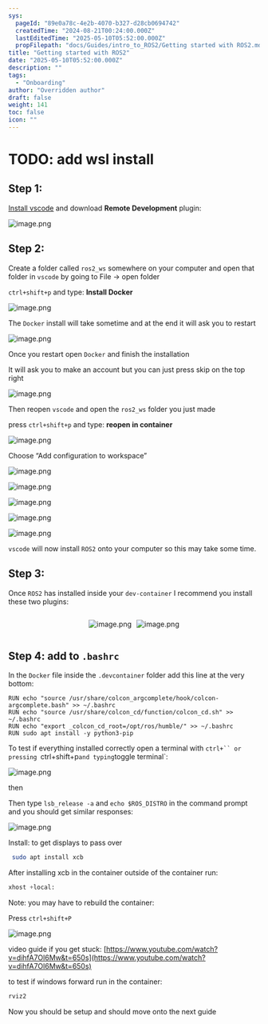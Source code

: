 ```yaml
---
sys:
  pageId: "89e0a78c-4e2b-4070-b327-d28cb0694742"
  createdTime: "2024-08-21T00:24:00.000Z"
  lastEditedTime: "2025-05-10T05:52:00.000Z"
  propFilepath: "docs/Guides/intro_to_ROS2/Getting started with ROS2.md"
title: "Getting started with ROS2"
date: "2025-05-10T05:52:00.000Z"
description: ""
tags:
  - "Onboarding"
author: "Overridden author"
draft: false
weight: 141
toc: false
icon: ""
---
```


# TODO: add wsl install

## Step 1:

[Install vscode](https://code.visualstudio.com/download) and download **Remote Development** plugin:

![image.png](https://prod-files-secure.s3.us-west-2.amazonaws.com/d518164a-d88e-44d1-a4ee-3adb3bd8bce0/efb52993-1881-4a40-b95e-6f020334f022/image.png?X-Amz-Algorithm=AWS4-HMAC-SHA256&X-Amz-Content-Sha256=UNSIGNED-PAYLOAD&X-Amz-Credential=ASIAZI2LB4663BYGNQFZ%2F20250602%2Fus-west-2%2Fs3%2Faws4_request&X-Amz-Date=20250602T034426Z&X-Amz-Expires=3600&X-Amz-Security-Token=IQoJb3JpZ2luX2VjEBsaCXVzLXdlc3QtMiJHMEUCIG1VY%2F%2Bzix5yN%2F4FbTP4yvEMiT%2FtUQqWQ0z34Z7EQU5CAiEA2147t55STLyF%2FA5lqFMLN8VckfzpzRrRuMXJ8%2FF8hAAqiAQI5P%2F%2F%2F%2F%2F%2F%2F%2F%2F%2FARAAGgw2Mzc0MjMxODM4MDUiDNrRwYv7OGp4yzEEzSrcA3pR%2B6KKqF6GrFUCbP%2FcMnsu5YujSJr9ymmbAV1bSZfEMZ5RvZf3hv77HHU%2FsZlp4HpiVjUySPrekldILBPPAmF42Ocd4ulpYnrW4FOoYEmosZHcA8tY8IUaVLAM1axT7v5iKwCir2%2F1Ffo9jHZAeUmoC%2BuJmTwS%2FVfgNDA%2FE9QxBFbO9TIBA%2B1E5iZHZ1hfQBtghmUus4ww1VJyb0sp3cMRAYBY1921afniTPSR35IzRmN%2Btqv0tqHNpJ2f1Q%2BORx%2BC7mlUA9uLbfvnUThLHgi3FX4OnMizC9eIyePOSA46gbL9InRdNj87%2Frtp4M5vh8LQTXs6dbQpIzAL6BG013fsRMIhX028uvsrI%2F%2FbUyeSs%2BRbJ0T8MUz83zmsqdB6Sh4kBb%2FvysuVUBgcnhbmmmfWCxOOZlbdItfns%2BBPO52Zh7NLQGqL7Buop%2FDTNZ8zk4ormmy1X3jc4or2AuOMjvYTPAGMlyzO9GbCNAUCpezVwItYeV0sR3tfArpt%2F5X8qfj07Q66ZyM5glp0Vm4ma0XCJoxAl8sFwFTPqNjCy5UK2EQW7je1ZXwzlklw7JuYUnb1TqjzL0SJRKNcx5jcR1PM2Ir2dFeBvyD8mJIjtxgls7y5O3HB3U4PEaPHMJav9MEGOqUB7Xy3TCXlqa1oowy7HLJEIXbc%2BYByUXhzTQKqdN5j%2FXQdT1UAUUXVCZx7T0r1V2HB5FG7gRW5HudVrv5Xx1aF%2BH4kIn3whgbYQsrcl4qcZ42YABj8W%2BtGLerffuAOsZLtBExRNgSN2RRI47n4g82DS9rJi82K2DPGZB2lS6L4C4mahIDAmyZlkneaDLUwx2doxdqR7%2FzfEKgmqWupNTL6gfMSO3A8&X-Amz-Signature=84eb25e14a63a31bb6ecc71b6f5a6c1b879d37f5d669cdadd969fa0df2ff0caa&X-Amz-SignedHeaders=host&x-id=GetObject)

## Step 2:

Create a folder called `ros2_ws` somewhere on your computer and open that folder in `vscode` by going to File → open folder 

`ctrl+shift+p` and type: **Install Docker**

![image.png](https://prod-files-secure.s3.us-west-2.amazonaws.com/d518164a-d88e-44d1-a4ee-3adb3bd8bce0/2269dc0e-1cd5-47ff-bceb-c04ad9b2eab0/image.png?X-Amz-Algorithm=AWS4-HMAC-SHA256&X-Amz-Content-Sha256=UNSIGNED-PAYLOAD&X-Amz-Credential=ASIAZI2LB4663BYGNQFZ%2F20250602%2Fus-west-2%2Fs3%2Faws4_request&X-Amz-Date=20250602T034426Z&X-Amz-Expires=3600&X-Amz-Security-Token=IQoJb3JpZ2luX2VjEBsaCXVzLXdlc3QtMiJHMEUCIG1VY%2F%2Bzix5yN%2F4FbTP4yvEMiT%2FtUQqWQ0z34Z7EQU5CAiEA2147t55STLyF%2FA5lqFMLN8VckfzpzRrRuMXJ8%2FF8hAAqiAQI5P%2F%2F%2F%2F%2F%2F%2F%2F%2F%2FARAAGgw2Mzc0MjMxODM4MDUiDNrRwYv7OGp4yzEEzSrcA3pR%2B6KKqF6GrFUCbP%2FcMnsu5YujSJr9ymmbAV1bSZfEMZ5RvZf3hv77HHU%2FsZlp4HpiVjUySPrekldILBPPAmF42Ocd4ulpYnrW4FOoYEmosZHcA8tY8IUaVLAM1axT7v5iKwCir2%2F1Ffo9jHZAeUmoC%2BuJmTwS%2FVfgNDA%2FE9QxBFbO9TIBA%2B1E5iZHZ1hfQBtghmUus4ww1VJyb0sp3cMRAYBY1921afniTPSR35IzRmN%2Btqv0tqHNpJ2f1Q%2BORx%2BC7mlUA9uLbfvnUThLHgi3FX4OnMizC9eIyePOSA46gbL9InRdNj87%2Frtp4M5vh8LQTXs6dbQpIzAL6BG013fsRMIhX028uvsrI%2F%2FbUyeSs%2BRbJ0T8MUz83zmsqdB6Sh4kBb%2FvysuVUBgcnhbmmmfWCxOOZlbdItfns%2BBPO52Zh7NLQGqL7Buop%2FDTNZ8zk4ormmy1X3jc4or2AuOMjvYTPAGMlyzO9GbCNAUCpezVwItYeV0sR3tfArpt%2F5X8qfj07Q66ZyM5glp0Vm4ma0XCJoxAl8sFwFTPqNjCy5UK2EQW7je1ZXwzlklw7JuYUnb1TqjzL0SJRKNcx5jcR1PM2Ir2dFeBvyD8mJIjtxgls7y5O3HB3U4PEaPHMJav9MEGOqUB7Xy3TCXlqa1oowy7HLJEIXbc%2BYByUXhzTQKqdN5j%2FXQdT1UAUUXVCZx7T0r1V2HB5FG7gRW5HudVrv5Xx1aF%2BH4kIn3whgbYQsrcl4qcZ42YABj8W%2BtGLerffuAOsZLtBExRNgSN2RRI47n4g82DS9rJi82K2DPGZB2lS6L4C4mahIDAmyZlkneaDLUwx2doxdqR7%2FzfEKgmqWupNTL6gfMSO3A8&X-Amz-Signature=47d618f1f51b19b06eab1a28e4449d2511c4ab29b2860c68a901a7ecd1b2bdfe&X-Amz-SignedHeaders=host&x-id=GetObject)

The `Docker` install will take sometime and at the end it will ask you to restart

![image.png](https://prod-files-secure.s3.us-west-2.amazonaws.com/d518164a-d88e-44d1-a4ee-3adb3bd8bce0/ed233f78-be33-4b1f-b89c-9c346c0e961e/image.png?X-Amz-Algorithm=AWS4-HMAC-SHA256&X-Amz-Content-Sha256=UNSIGNED-PAYLOAD&X-Amz-Credential=ASIAZI2LB4663BYGNQFZ%2F20250602%2Fus-west-2%2Fs3%2Faws4_request&X-Amz-Date=20250602T034426Z&X-Amz-Expires=3600&X-Amz-Security-Token=IQoJb3JpZ2luX2VjEBsaCXVzLXdlc3QtMiJHMEUCIG1VY%2F%2Bzix5yN%2F4FbTP4yvEMiT%2FtUQqWQ0z34Z7EQU5CAiEA2147t55STLyF%2FA5lqFMLN8VckfzpzRrRuMXJ8%2FF8hAAqiAQI5P%2F%2F%2F%2F%2F%2F%2F%2F%2F%2FARAAGgw2Mzc0MjMxODM4MDUiDNrRwYv7OGp4yzEEzSrcA3pR%2B6KKqF6GrFUCbP%2FcMnsu5YujSJr9ymmbAV1bSZfEMZ5RvZf3hv77HHU%2FsZlp4HpiVjUySPrekldILBPPAmF42Ocd4ulpYnrW4FOoYEmosZHcA8tY8IUaVLAM1axT7v5iKwCir2%2F1Ffo9jHZAeUmoC%2BuJmTwS%2FVfgNDA%2FE9QxBFbO9TIBA%2B1E5iZHZ1hfQBtghmUus4ww1VJyb0sp3cMRAYBY1921afniTPSR35IzRmN%2Btqv0tqHNpJ2f1Q%2BORx%2BC7mlUA9uLbfvnUThLHgi3FX4OnMizC9eIyePOSA46gbL9InRdNj87%2Frtp4M5vh8LQTXs6dbQpIzAL6BG013fsRMIhX028uvsrI%2F%2FbUyeSs%2BRbJ0T8MUz83zmsqdB6Sh4kBb%2FvysuVUBgcnhbmmmfWCxOOZlbdItfns%2BBPO52Zh7NLQGqL7Buop%2FDTNZ8zk4ormmy1X3jc4or2AuOMjvYTPAGMlyzO9GbCNAUCpezVwItYeV0sR3tfArpt%2F5X8qfj07Q66ZyM5glp0Vm4ma0XCJoxAl8sFwFTPqNjCy5UK2EQW7je1ZXwzlklw7JuYUnb1TqjzL0SJRKNcx5jcR1PM2Ir2dFeBvyD8mJIjtxgls7y5O3HB3U4PEaPHMJav9MEGOqUB7Xy3TCXlqa1oowy7HLJEIXbc%2BYByUXhzTQKqdN5j%2FXQdT1UAUUXVCZx7T0r1V2HB5FG7gRW5HudVrv5Xx1aF%2BH4kIn3whgbYQsrcl4qcZ42YABj8W%2BtGLerffuAOsZLtBExRNgSN2RRI47n4g82DS9rJi82K2DPGZB2lS6L4C4mahIDAmyZlkneaDLUwx2doxdqR7%2FzfEKgmqWupNTL6gfMSO3A8&X-Amz-Signature=e61bb15de58018da5298a84b771d46228bcc37d62903d0afba1d470a9c531175&X-Amz-SignedHeaders=host&x-id=GetObject)

Once you restart open `Docker` and finish the installation

It will ask you to make an account but you can just press skip on the top right

![image.png](https://prod-files-secure.s3.us-west-2.amazonaws.com/d518164a-d88e-44d1-a4ee-3adb3bd8bce0/21010ad9-1659-4fd9-9f59-9932a09b2a3d/image.png?X-Amz-Algorithm=AWS4-HMAC-SHA256&X-Amz-Content-Sha256=UNSIGNED-PAYLOAD&X-Amz-Credential=ASIAZI2LB4663BYGNQFZ%2F20250602%2Fus-west-2%2Fs3%2Faws4_request&X-Amz-Date=20250602T034426Z&X-Amz-Expires=3600&X-Amz-Security-Token=IQoJb3JpZ2luX2VjEBsaCXVzLXdlc3QtMiJHMEUCIG1VY%2F%2Bzix5yN%2F4FbTP4yvEMiT%2FtUQqWQ0z34Z7EQU5CAiEA2147t55STLyF%2FA5lqFMLN8VckfzpzRrRuMXJ8%2FF8hAAqiAQI5P%2F%2F%2F%2F%2F%2F%2F%2F%2F%2FARAAGgw2Mzc0MjMxODM4MDUiDNrRwYv7OGp4yzEEzSrcA3pR%2B6KKqF6GrFUCbP%2FcMnsu5YujSJr9ymmbAV1bSZfEMZ5RvZf3hv77HHU%2FsZlp4HpiVjUySPrekldILBPPAmF42Ocd4ulpYnrW4FOoYEmosZHcA8tY8IUaVLAM1axT7v5iKwCir2%2F1Ffo9jHZAeUmoC%2BuJmTwS%2FVfgNDA%2FE9QxBFbO9TIBA%2B1E5iZHZ1hfQBtghmUus4ww1VJyb0sp3cMRAYBY1921afniTPSR35IzRmN%2Btqv0tqHNpJ2f1Q%2BORx%2BC7mlUA9uLbfvnUThLHgi3FX4OnMizC9eIyePOSA46gbL9InRdNj87%2Frtp4M5vh8LQTXs6dbQpIzAL6BG013fsRMIhX028uvsrI%2F%2FbUyeSs%2BRbJ0T8MUz83zmsqdB6Sh4kBb%2FvysuVUBgcnhbmmmfWCxOOZlbdItfns%2BBPO52Zh7NLQGqL7Buop%2FDTNZ8zk4ormmy1X3jc4or2AuOMjvYTPAGMlyzO9GbCNAUCpezVwItYeV0sR3tfArpt%2F5X8qfj07Q66ZyM5glp0Vm4ma0XCJoxAl8sFwFTPqNjCy5UK2EQW7je1ZXwzlklw7JuYUnb1TqjzL0SJRKNcx5jcR1PM2Ir2dFeBvyD8mJIjtxgls7y5O3HB3U4PEaPHMJav9MEGOqUB7Xy3TCXlqa1oowy7HLJEIXbc%2BYByUXhzTQKqdN5j%2FXQdT1UAUUXVCZx7T0r1V2HB5FG7gRW5HudVrv5Xx1aF%2BH4kIn3whgbYQsrcl4qcZ42YABj8W%2BtGLerffuAOsZLtBExRNgSN2RRI47n4g82DS9rJi82K2DPGZB2lS6L4C4mahIDAmyZlkneaDLUwx2doxdqR7%2FzfEKgmqWupNTL6gfMSO3A8&X-Amz-Signature=4db9c0dcadf9e8a331cde12d5649a9e0336618dec2a7fa15ae3ea7b02098dc96&X-Amz-SignedHeaders=host&x-id=GetObject)

Then reopen `vscode` and open the `ros2_ws` folder you just made

press `ctrl+shift+p` and type: **reopen in container**

![image.png](https://prod-files-secure.s3.us-west-2.amazonaws.com/d518164a-d88e-44d1-a4ee-3adb3bd8bce0/4e93b8c2-41ad-488c-8095-c74205196118/image.png?X-Amz-Algorithm=AWS4-HMAC-SHA256&X-Amz-Content-Sha256=UNSIGNED-PAYLOAD&X-Amz-Credential=ASIAZI2LB4663BYGNQFZ%2F20250602%2Fus-west-2%2Fs3%2Faws4_request&X-Amz-Date=20250602T034426Z&X-Amz-Expires=3600&X-Amz-Security-Token=IQoJb3JpZ2luX2VjEBsaCXVzLXdlc3QtMiJHMEUCIG1VY%2F%2Bzix5yN%2F4FbTP4yvEMiT%2FtUQqWQ0z34Z7EQU5CAiEA2147t55STLyF%2FA5lqFMLN8VckfzpzRrRuMXJ8%2FF8hAAqiAQI5P%2F%2F%2F%2F%2F%2F%2F%2F%2F%2FARAAGgw2Mzc0MjMxODM4MDUiDNrRwYv7OGp4yzEEzSrcA3pR%2B6KKqF6GrFUCbP%2FcMnsu5YujSJr9ymmbAV1bSZfEMZ5RvZf3hv77HHU%2FsZlp4HpiVjUySPrekldILBPPAmF42Ocd4ulpYnrW4FOoYEmosZHcA8tY8IUaVLAM1axT7v5iKwCir2%2F1Ffo9jHZAeUmoC%2BuJmTwS%2FVfgNDA%2FE9QxBFbO9TIBA%2B1E5iZHZ1hfQBtghmUus4ww1VJyb0sp3cMRAYBY1921afniTPSR35IzRmN%2Btqv0tqHNpJ2f1Q%2BORx%2BC7mlUA9uLbfvnUThLHgi3FX4OnMizC9eIyePOSA46gbL9InRdNj87%2Frtp4M5vh8LQTXs6dbQpIzAL6BG013fsRMIhX028uvsrI%2F%2FbUyeSs%2BRbJ0T8MUz83zmsqdB6Sh4kBb%2FvysuVUBgcnhbmmmfWCxOOZlbdItfns%2BBPO52Zh7NLQGqL7Buop%2FDTNZ8zk4ormmy1X3jc4or2AuOMjvYTPAGMlyzO9GbCNAUCpezVwItYeV0sR3tfArpt%2F5X8qfj07Q66ZyM5glp0Vm4ma0XCJoxAl8sFwFTPqNjCy5UK2EQW7je1ZXwzlklw7JuYUnb1TqjzL0SJRKNcx5jcR1PM2Ir2dFeBvyD8mJIjtxgls7y5O3HB3U4PEaPHMJav9MEGOqUB7Xy3TCXlqa1oowy7HLJEIXbc%2BYByUXhzTQKqdN5j%2FXQdT1UAUUXVCZx7T0r1V2HB5FG7gRW5HudVrv5Xx1aF%2BH4kIn3whgbYQsrcl4qcZ42YABj8W%2BtGLerffuAOsZLtBExRNgSN2RRI47n4g82DS9rJi82K2DPGZB2lS6L4C4mahIDAmyZlkneaDLUwx2doxdqR7%2FzfEKgmqWupNTL6gfMSO3A8&X-Amz-Signature=585a1591ca87b6dc776e3ed157edc2e27a091de493e04d6a20cf925c432cdaa5&X-Amz-SignedHeaders=host&x-id=GetObject)

Choose “Add configuration to workspace”

![image.png](https://prod-files-secure.s3.us-west-2.amazonaws.com/d518164a-d88e-44d1-a4ee-3adb3bd8bce0/9560b282-5060-4989-ba37-97e7b2c22476/image.png?X-Amz-Algorithm=AWS4-HMAC-SHA256&X-Amz-Content-Sha256=UNSIGNED-PAYLOAD&X-Amz-Credential=ASIAZI2LB4663BYGNQFZ%2F20250602%2Fus-west-2%2Fs3%2Faws4_request&X-Amz-Date=20250602T034426Z&X-Amz-Expires=3600&X-Amz-Security-Token=IQoJb3JpZ2luX2VjEBsaCXVzLXdlc3QtMiJHMEUCIG1VY%2F%2Bzix5yN%2F4FbTP4yvEMiT%2FtUQqWQ0z34Z7EQU5CAiEA2147t55STLyF%2FA5lqFMLN8VckfzpzRrRuMXJ8%2FF8hAAqiAQI5P%2F%2F%2F%2F%2F%2F%2F%2F%2F%2FARAAGgw2Mzc0MjMxODM4MDUiDNrRwYv7OGp4yzEEzSrcA3pR%2B6KKqF6GrFUCbP%2FcMnsu5YujSJr9ymmbAV1bSZfEMZ5RvZf3hv77HHU%2FsZlp4HpiVjUySPrekldILBPPAmF42Ocd4ulpYnrW4FOoYEmosZHcA8tY8IUaVLAM1axT7v5iKwCir2%2F1Ffo9jHZAeUmoC%2BuJmTwS%2FVfgNDA%2FE9QxBFbO9TIBA%2B1E5iZHZ1hfQBtghmUus4ww1VJyb0sp3cMRAYBY1921afniTPSR35IzRmN%2Btqv0tqHNpJ2f1Q%2BORx%2BC7mlUA9uLbfvnUThLHgi3FX4OnMizC9eIyePOSA46gbL9InRdNj87%2Frtp4M5vh8LQTXs6dbQpIzAL6BG013fsRMIhX028uvsrI%2F%2FbUyeSs%2BRbJ0T8MUz83zmsqdB6Sh4kBb%2FvysuVUBgcnhbmmmfWCxOOZlbdItfns%2BBPO52Zh7NLQGqL7Buop%2FDTNZ8zk4ormmy1X3jc4or2AuOMjvYTPAGMlyzO9GbCNAUCpezVwItYeV0sR3tfArpt%2F5X8qfj07Q66ZyM5glp0Vm4ma0XCJoxAl8sFwFTPqNjCy5UK2EQW7je1ZXwzlklw7JuYUnb1TqjzL0SJRKNcx5jcR1PM2Ir2dFeBvyD8mJIjtxgls7y5O3HB3U4PEaPHMJav9MEGOqUB7Xy3TCXlqa1oowy7HLJEIXbc%2BYByUXhzTQKqdN5j%2FXQdT1UAUUXVCZx7T0r1V2HB5FG7gRW5HudVrv5Xx1aF%2BH4kIn3whgbYQsrcl4qcZ42YABj8W%2BtGLerffuAOsZLtBExRNgSN2RRI47n4g82DS9rJi82K2DPGZB2lS6L4C4mahIDAmyZlkneaDLUwx2doxdqR7%2FzfEKgmqWupNTL6gfMSO3A8&X-Amz-Signature=ba5b58e349cd54637993886aeb22860f98f48e68953882dc69baf87d642698e8&X-Amz-SignedHeaders=host&x-id=GetObject)

![image.png](https://prod-files-secure.s3.us-west-2.amazonaws.com/d518164a-d88e-44d1-a4ee-3adb3bd8bce0/2ee63f81-886b-48e8-a553-dc6e5eac99e4/image.png?X-Amz-Algorithm=AWS4-HMAC-SHA256&X-Amz-Content-Sha256=UNSIGNED-PAYLOAD&X-Amz-Credential=ASIAZI2LB4663BYGNQFZ%2F20250602%2Fus-west-2%2Fs3%2Faws4_request&X-Amz-Date=20250602T034426Z&X-Amz-Expires=3600&X-Amz-Security-Token=IQoJb3JpZ2luX2VjEBsaCXVzLXdlc3QtMiJHMEUCIG1VY%2F%2Bzix5yN%2F4FbTP4yvEMiT%2FtUQqWQ0z34Z7EQU5CAiEA2147t55STLyF%2FA5lqFMLN8VckfzpzRrRuMXJ8%2FF8hAAqiAQI5P%2F%2F%2F%2F%2F%2F%2F%2F%2F%2FARAAGgw2Mzc0MjMxODM4MDUiDNrRwYv7OGp4yzEEzSrcA3pR%2B6KKqF6GrFUCbP%2FcMnsu5YujSJr9ymmbAV1bSZfEMZ5RvZf3hv77HHU%2FsZlp4HpiVjUySPrekldILBPPAmF42Ocd4ulpYnrW4FOoYEmosZHcA8tY8IUaVLAM1axT7v5iKwCir2%2F1Ffo9jHZAeUmoC%2BuJmTwS%2FVfgNDA%2FE9QxBFbO9TIBA%2B1E5iZHZ1hfQBtghmUus4ww1VJyb0sp3cMRAYBY1921afniTPSR35IzRmN%2Btqv0tqHNpJ2f1Q%2BORx%2BC7mlUA9uLbfvnUThLHgi3FX4OnMizC9eIyePOSA46gbL9InRdNj87%2Frtp4M5vh8LQTXs6dbQpIzAL6BG013fsRMIhX028uvsrI%2F%2FbUyeSs%2BRbJ0T8MUz83zmsqdB6Sh4kBb%2FvysuVUBgcnhbmmmfWCxOOZlbdItfns%2BBPO52Zh7NLQGqL7Buop%2FDTNZ8zk4ormmy1X3jc4or2AuOMjvYTPAGMlyzO9GbCNAUCpezVwItYeV0sR3tfArpt%2F5X8qfj07Q66ZyM5glp0Vm4ma0XCJoxAl8sFwFTPqNjCy5UK2EQW7je1ZXwzlklw7JuYUnb1TqjzL0SJRKNcx5jcR1PM2Ir2dFeBvyD8mJIjtxgls7y5O3HB3U4PEaPHMJav9MEGOqUB7Xy3TCXlqa1oowy7HLJEIXbc%2BYByUXhzTQKqdN5j%2FXQdT1UAUUXVCZx7T0r1V2HB5FG7gRW5HudVrv5Xx1aF%2BH4kIn3whgbYQsrcl4qcZ42YABj8W%2BtGLerffuAOsZLtBExRNgSN2RRI47n4g82DS9rJi82K2DPGZB2lS6L4C4mahIDAmyZlkneaDLUwx2doxdqR7%2FzfEKgmqWupNTL6gfMSO3A8&X-Amz-Signature=6e8ce6d9c2146f0503f714c0ed0c5115a3ad26279b20b8d10af7f8161c8c22bf&X-Amz-SignedHeaders=host&x-id=GetObject)

![image.png](https://prod-files-secure.s3.us-west-2.amazonaws.com/d518164a-d88e-44d1-a4ee-3adb3bd8bce0/ae1580b2-b048-407e-aed9-b584224a7a04/image.png?X-Amz-Algorithm=AWS4-HMAC-SHA256&X-Amz-Content-Sha256=UNSIGNED-PAYLOAD&X-Amz-Credential=ASIAZI2LB4663BYGNQFZ%2F20250602%2Fus-west-2%2Fs3%2Faws4_request&X-Amz-Date=20250602T034426Z&X-Amz-Expires=3600&X-Amz-Security-Token=IQoJb3JpZ2luX2VjEBsaCXVzLXdlc3QtMiJHMEUCIG1VY%2F%2Bzix5yN%2F4FbTP4yvEMiT%2FtUQqWQ0z34Z7EQU5CAiEA2147t55STLyF%2FA5lqFMLN8VckfzpzRrRuMXJ8%2FF8hAAqiAQI5P%2F%2F%2F%2F%2F%2F%2F%2F%2F%2FARAAGgw2Mzc0MjMxODM4MDUiDNrRwYv7OGp4yzEEzSrcA3pR%2B6KKqF6GrFUCbP%2FcMnsu5YujSJr9ymmbAV1bSZfEMZ5RvZf3hv77HHU%2FsZlp4HpiVjUySPrekldILBPPAmF42Ocd4ulpYnrW4FOoYEmosZHcA8tY8IUaVLAM1axT7v5iKwCir2%2F1Ffo9jHZAeUmoC%2BuJmTwS%2FVfgNDA%2FE9QxBFbO9TIBA%2B1E5iZHZ1hfQBtghmUus4ww1VJyb0sp3cMRAYBY1921afniTPSR35IzRmN%2Btqv0tqHNpJ2f1Q%2BORx%2BC7mlUA9uLbfvnUThLHgi3FX4OnMizC9eIyePOSA46gbL9InRdNj87%2Frtp4M5vh8LQTXs6dbQpIzAL6BG013fsRMIhX028uvsrI%2F%2FbUyeSs%2BRbJ0T8MUz83zmsqdB6Sh4kBb%2FvysuVUBgcnhbmmmfWCxOOZlbdItfns%2BBPO52Zh7NLQGqL7Buop%2FDTNZ8zk4ormmy1X3jc4or2AuOMjvYTPAGMlyzO9GbCNAUCpezVwItYeV0sR3tfArpt%2F5X8qfj07Q66ZyM5glp0Vm4ma0XCJoxAl8sFwFTPqNjCy5UK2EQW7je1ZXwzlklw7JuYUnb1TqjzL0SJRKNcx5jcR1PM2Ir2dFeBvyD8mJIjtxgls7y5O3HB3U4PEaPHMJav9MEGOqUB7Xy3TCXlqa1oowy7HLJEIXbc%2BYByUXhzTQKqdN5j%2FXQdT1UAUUXVCZx7T0r1V2HB5FG7gRW5HudVrv5Xx1aF%2BH4kIn3whgbYQsrcl4qcZ42YABj8W%2BtGLerffuAOsZLtBExRNgSN2RRI47n4g82DS9rJi82K2DPGZB2lS6L4C4mahIDAmyZlkneaDLUwx2doxdqR7%2FzfEKgmqWupNTL6gfMSO3A8&X-Amz-Signature=2ec94a3dffd9cfff725b9d96899f4657f39aaaa6b5d512fa387a9cc3571a787a&X-Amz-SignedHeaders=host&x-id=GetObject)

![image.png](https://prod-files-secure.s3.us-west-2.amazonaws.com/d518164a-d88e-44d1-a4ee-3adb3bd8bce0/53255b28-f75e-430f-b9e3-c0ac8577e42b/image.png?X-Amz-Algorithm=AWS4-HMAC-SHA256&X-Amz-Content-Sha256=UNSIGNED-PAYLOAD&X-Amz-Credential=ASIAZI2LB4663BYGNQFZ%2F20250602%2Fus-west-2%2Fs3%2Faws4_request&X-Amz-Date=20250602T034426Z&X-Amz-Expires=3600&X-Amz-Security-Token=IQoJb3JpZ2luX2VjEBsaCXVzLXdlc3QtMiJHMEUCIG1VY%2F%2Bzix5yN%2F4FbTP4yvEMiT%2FtUQqWQ0z34Z7EQU5CAiEA2147t55STLyF%2FA5lqFMLN8VckfzpzRrRuMXJ8%2FF8hAAqiAQI5P%2F%2F%2F%2F%2F%2F%2F%2F%2F%2FARAAGgw2Mzc0MjMxODM4MDUiDNrRwYv7OGp4yzEEzSrcA3pR%2B6KKqF6GrFUCbP%2FcMnsu5YujSJr9ymmbAV1bSZfEMZ5RvZf3hv77HHU%2FsZlp4HpiVjUySPrekldILBPPAmF42Ocd4ulpYnrW4FOoYEmosZHcA8tY8IUaVLAM1axT7v5iKwCir2%2F1Ffo9jHZAeUmoC%2BuJmTwS%2FVfgNDA%2FE9QxBFbO9TIBA%2B1E5iZHZ1hfQBtghmUus4ww1VJyb0sp3cMRAYBY1921afniTPSR35IzRmN%2Btqv0tqHNpJ2f1Q%2BORx%2BC7mlUA9uLbfvnUThLHgi3FX4OnMizC9eIyePOSA46gbL9InRdNj87%2Frtp4M5vh8LQTXs6dbQpIzAL6BG013fsRMIhX028uvsrI%2F%2FbUyeSs%2BRbJ0T8MUz83zmsqdB6Sh4kBb%2FvysuVUBgcnhbmmmfWCxOOZlbdItfns%2BBPO52Zh7NLQGqL7Buop%2FDTNZ8zk4ormmy1X3jc4or2AuOMjvYTPAGMlyzO9GbCNAUCpezVwItYeV0sR3tfArpt%2F5X8qfj07Q66ZyM5glp0Vm4ma0XCJoxAl8sFwFTPqNjCy5UK2EQW7je1ZXwzlklw7JuYUnb1TqjzL0SJRKNcx5jcR1PM2Ir2dFeBvyD8mJIjtxgls7y5O3HB3U4PEaPHMJav9MEGOqUB7Xy3TCXlqa1oowy7HLJEIXbc%2BYByUXhzTQKqdN5j%2FXQdT1UAUUXVCZx7T0r1V2HB5FG7gRW5HudVrv5Xx1aF%2BH4kIn3whgbYQsrcl4qcZ42YABj8W%2BtGLerffuAOsZLtBExRNgSN2RRI47n4g82DS9rJi82K2DPGZB2lS6L4C4mahIDAmyZlkneaDLUwx2doxdqR7%2FzfEKgmqWupNTL6gfMSO3A8&X-Amz-Signature=cb8669d3af2b21fe1e736d61ee0f84d5dadc173256c59d4bcea798fffd423113&X-Amz-SignedHeaders=host&x-id=GetObject)

![image.png](https://prod-files-secure.s3.us-west-2.amazonaws.com/d518164a-d88e-44d1-a4ee-3adb3bd8bce0/7c562767-5af9-4ffb-97d1-327bcdf4ee00/image.png?X-Amz-Algorithm=AWS4-HMAC-SHA256&X-Amz-Content-Sha256=UNSIGNED-PAYLOAD&X-Amz-Credential=ASIAZI2LB4663BYGNQFZ%2F20250602%2Fus-west-2%2Fs3%2Faws4_request&X-Amz-Date=20250602T034426Z&X-Amz-Expires=3600&X-Amz-Security-Token=IQoJb3JpZ2luX2VjEBsaCXVzLXdlc3QtMiJHMEUCIG1VY%2F%2Bzix5yN%2F4FbTP4yvEMiT%2FtUQqWQ0z34Z7EQU5CAiEA2147t55STLyF%2FA5lqFMLN8VckfzpzRrRuMXJ8%2FF8hAAqiAQI5P%2F%2F%2F%2F%2F%2F%2F%2F%2F%2FARAAGgw2Mzc0MjMxODM4MDUiDNrRwYv7OGp4yzEEzSrcA3pR%2B6KKqF6GrFUCbP%2FcMnsu5YujSJr9ymmbAV1bSZfEMZ5RvZf3hv77HHU%2FsZlp4HpiVjUySPrekldILBPPAmF42Ocd4ulpYnrW4FOoYEmosZHcA8tY8IUaVLAM1axT7v5iKwCir2%2F1Ffo9jHZAeUmoC%2BuJmTwS%2FVfgNDA%2FE9QxBFbO9TIBA%2B1E5iZHZ1hfQBtghmUus4ww1VJyb0sp3cMRAYBY1921afniTPSR35IzRmN%2Btqv0tqHNpJ2f1Q%2BORx%2BC7mlUA9uLbfvnUThLHgi3FX4OnMizC9eIyePOSA46gbL9InRdNj87%2Frtp4M5vh8LQTXs6dbQpIzAL6BG013fsRMIhX028uvsrI%2F%2FbUyeSs%2BRbJ0T8MUz83zmsqdB6Sh4kBb%2FvysuVUBgcnhbmmmfWCxOOZlbdItfns%2BBPO52Zh7NLQGqL7Buop%2FDTNZ8zk4ormmy1X3jc4or2AuOMjvYTPAGMlyzO9GbCNAUCpezVwItYeV0sR3tfArpt%2F5X8qfj07Q66ZyM5glp0Vm4ma0XCJoxAl8sFwFTPqNjCy5UK2EQW7je1ZXwzlklw7JuYUnb1TqjzL0SJRKNcx5jcR1PM2Ir2dFeBvyD8mJIjtxgls7y5O3HB3U4PEaPHMJav9MEGOqUB7Xy3TCXlqa1oowy7HLJEIXbc%2BYByUXhzTQKqdN5j%2FXQdT1UAUUXVCZx7T0r1V2HB5FG7gRW5HudVrv5Xx1aF%2BH4kIn3whgbYQsrcl4qcZ42YABj8W%2BtGLerffuAOsZLtBExRNgSN2RRI47n4g82DS9rJi82K2DPGZB2lS6L4C4mahIDAmyZlkneaDLUwx2doxdqR7%2FzfEKgmqWupNTL6gfMSO3A8&X-Amz-Signature=ae4d0bd9b7e35f41285f7d46112394e20275d2f58a37b02f0c260fb09d0b7868&X-Amz-SignedHeaders=host&x-id=GetObject)

`vscode` will now install `ROS2` onto your computer so this may take some time.

## Step 3:

Once `ROS2` has installed inside your `dev-container` I recommend you install these two plugins:

<div style="display: flex;flex-direction: row; column-gap:10px; max-width: 630px;justify-content: center;">
<div>

![image.png](https://prod-files-secure.s3.us-west-2.amazonaws.com/d518164a-d88e-44d1-a4ee-3adb3bd8bce0/3fc3d550-5a54-4ba1-ba6b-faa01cdb7369/image.png?X-Amz-Algorithm=AWS4-HMAC-SHA256&X-Amz-Content-Sha256=UNSIGNED-PAYLOAD&X-Amz-Credential=ASIAZI2LB4666VGJUC7T%2F20250602%2Fus-west-2%2Fs3%2Faws4_request&X-Amz-Date=20250602T034431Z&X-Amz-Expires=3600&X-Amz-Security-Token=IQoJb3JpZ2luX2VjEBsaCXVzLXdlc3QtMiJHMEUCIFHfWo6JyjmTy0sEGBiOitA%2BrXSF%2FK3om65vuHbyohMZAiEAmZ%2B0XCTWyB%2FXTgLInFowdg0ESfxuVsJRFfzXYuzzyGAqiAQI5P%2F%2F%2F%2F%2F%2F%2F%2F%2F%2FARAAGgw2Mzc0MjMxODM4MDUiDFkITI3Y8zB5VoyNHCrcAwiJTc7h9EsLLYHtwIRAobLEKts3Be4mdqcvK%2FLpG85yJatKjSU4bF33asbR0qo6aJ1842L9MhbzfUnd9R3A4o6yNtPRH9PUPQWjvlNMxHZnYLYe5yDcJQVj9pwNp9OlLMr8%2BkkoeBbj4lHE5IQGIRWeSDnZNfD3XaRMy4XfbATGOX2cc0i583vJlSu7PZuh9fzgYWet7CezcEwEvxQfv4HCjksNGlFEEhLSoto6dnnEUAtkDMSOF9v%2FO8l3mKmD3HvaNUMPVvRlVdeRcIn5J3ZCNjGxc4d1pXgv3i4F2id0vwKG6ca7nAdJGjpDRcn8WJqxwAHSHkAV15xv9MmDIOpYw9tsv0Xm%2BsD0gfzhPYUMLzlQutBvurEi8w%2FiqC3FUSF4LCCHTjnMuJ2wJOPIsvBjJILcJMc1qxCV1buq4iklbeWlWiPy4jEWFNNRBcwtQAl0kJUnTyt0jz6va3QBphfpHak9MBJu4mL11%2FJmIAJikyJFI7hZNz2boPUvHYSJSfO5OAO7u4LL%2BMk6hYuK%2FROvOsy7AJ0TZkGIidJqJJgbJXxowE6EC%2Bi6dDGNll6gJnw0sxsQQrqKLCFa2%2FGc4pqOM0WJavUNVD8ZUeyKmUfMStxp%2B4%2B1k0WnbDYXMJSv9MEGOqUBBwGupUTS2%2FikDo79VfkTaNZq2DZJyxRWGLBt4%2Fs1tFxfDo5Qz3FIP143T3Zv4SfJcHp0wpqB6G1Qg1mLxuqfvIvI2WZTrnE1olFX5T3gqv0vtZ%2FPWQ%2FMnL%2FXMrJw1H9X3JTfsjAWp4EdyLcVlF%2BiCO2OZhDx%2BLrhrmbajpUACiWHE2egRzRhZBMddAEC75BjbnQAmFRnTSNJffSkRmtiW1E6jcMH&X-Amz-Signature=c6efc71314c9e89d188a202845397dd0227fa18194b6151b8b8a6a1ed00d7643&X-Amz-SignedHeaders=host&x-id=GetObject)

</div>
<div>

![image.png](https://prod-files-secure.s3.us-west-2.amazonaws.com/d518164a-d88e-44d1-a4ee-3adb3bd8bce0/d994cc66-13c2-4093-a5a3-f84cf4601a82/image.png?X-Amz-Algorithm=AWS4-HMAC-SHA256&X-Amz-Content-Sha256=UNSIGNED-PAYLOAD&X-Amz-Credential=ASIAZI2LB466U23GSSY2%2F20250602%2Fus-west-2%2Fs3%2Faws4_request&X-Amz-Date=20250602T034432Z&X-Amz-Expires=3600&X-Amz-Security-Token=IQoJb3JpZ2luX2VjEBsaCXVzLXdlc3QtMiJHMEUCIC1PINf1Yi2iZm9lR95%2FNvLeVDQYh2IIUO1eNY3WzUB9AiEA1sL2t5hYUOcYKXL5VY9tdDBfgf2gbuf0uu7yYqbZcd4qiAQI5P%2F%2F%2F%2F%2F%2F%2F%2F%2F%2FARAAGgw2Mzc0MjMxODM4MDUiDDm9xHum4hAxBqBNfCrcA%2FBA%2FCGplTqVcd634mpYVC88Iq0830AzDr7ihUleqsJ7B929JBGcpAce9JS6UUoV77aO07UIEPQA4fyQixhgqsinCda%2BukzFrfMrmqEJic5IE5Bk8YtFQcmRSHCbOttPgkCZ%2F25Kkkiclp2PJWs24qLeGWkh%2FKy5CjvRSnLvbO0g3zHBPTcb4bBKzBWoogflPi2kLi2XlnkMO3PAMSdJTyhHeswDpTL5XsNIvLCuUUJh2FhVG7IXJCwRZkszvh8SULcD3pIcG%2Fr1h%2FqoWla17ZKPesXgJM%2BO6zY2RO1kfdAWnMvV3upIML4d3FIn%2FaIu4hozkgikDSCHwLCBymIt4Z0iKpNTMiDePyMAerODgdDqwuOiQajpO2r2%2FhpnPgAkXhPGwrsOh97zlO4DRSfTqSDQSVSTJYz53BdWbZlN8B7zduqRvNHR1GHiMHrFICdXsUeoyxUQpG%2FrYf0gXMiHgLZLIaHo5e%2BY5o2vfJtczm1fdjqFOyvWmHf4ICmIOsV2%2BzxcUfJwMUHyDCqE%2Bl6s%2FfrpjvWanUgMY%2FUEhs9l5s%2FxdulkQPKHmHGyEd03O%2BIfOPy2A6A6q2Vs8D8F1Lvloj%2FiVyAElS2LcG%2BIdlyOk1P7BZkRIevaJBQdYpwUMNev9MEGOqUBAX6yP%2BxPIL%2FivKWv9Kzm1R8O8VrkHxFbi9WbeFYSnTbW%2B6ltgGps2QiS8MVNw2%2F%2BoxOBc5UfnK0yNTWPkAf6jjxsU8CZYPZsAC3sAQz5IiGOpDBfnarkcUW%2B1iNmwnFDvonLEuXfEpciDVNipj6K5FT5TruVx7sZdFv4AtLI0dDQHmTw%2FcQW2vfI4j8PMIe4khLxGIUEt3cqPUGroYAhBZCzmZ1y&X-Amz-Signature=17ea11f67778de478bf5746839e57912a78c5fd4287d2c38a1bac6b1baf7913b&X-Amz-SignedHeaders=host&x-id=GetObject)

</div>
</div>

## Step 4: add to `.bashrc`

In the `Docker` file inside the `.devcontainer` folder add this line at the very bottom: 

```docker
RUN echo "source /usr/share/colcon_argcomplete/hook/colcon-argcomplete.bash" >> ~/.bashrc
RUN echo "source /usr/share/colcon_cd/function/colcon_cd.sh" >> ~/.bashrc
RUN echo "export _colcon_cd_root=/opt/ros/humble/" >> ~/.bashrc
RUN sudo apt install -y python3-pip 
```

To test if everything installed correctly open a terminal with `ctrl+`` or pressing `ctrl+shift+p` and typing `toggle terminal`:

![image.png](https://prod-files-secure.s3.us-west-2.amazonaws.com/d518164a-d88e-44d1-a4ee-3adb3bd8bce0/6a4943d8-b04e-4c02-9a58-775f3384d1a5/image.png?X-Amz-Algorithm=AWS4-HMAC-SHA256&X-Amz-Content-Sha256=UNSIGNED-PAYLOAD&X-Amz-Credential=ASIAZI2LB4663BYGNQFZ%2F20250602%2Fus-west-2%2Fs3%2Faws4_request&X-Amz-Date=20250602T034426Z&X-Amz-Expires=3600&X-Amz-Security-Token=IQoJb3JpZ2luX2VjEBsaCXVzLXdlc3QtMiJHMEUCIG1VY%2F%2Bzix5yN%2F4FbTP4yvEMiT%2FtUQqWQ0z34Z7EQU5CAiEA2147t55STLyF%2FA5lqFMLN8VckfzpzRrRuMXJ8%2FF8hAAqiAQI5P%2F%2F%2F%2F%2F%2F%2F%2F%2F%2FARAAGgw2Mzc0MjMxODM4MDUiDNrRwYv7OGp4yzEEzSrcA3pR%2B6KKqF6GrFUCbP%2FcMnsu5YujSJr9ymmbAV1bSZfEMZ5RvZf3hv77HHU%2FsZlp4HpiVjUySPrekldILBPPAmF42Ocd4ulpYnrW4FOoYEmosZHcA8tY8IUaVLAM1axT7v5iKwCir2%2F1Ffo9jHZAeUmoC%2BuJmTwS%2FVfgNDA%2FE9QxBFbO9TIBA%2B1E5iZHZ1hfQBtghmUus4ww1VJyb0sp3cMRAYBY1921afniTPSR35IzRmN%2Btqv0tqHNpJ2f1Q%2BORx%2BC7mlUA9uLbfvnUThLHgi3FX4OnMizC9eIyePOSA46gbL9InRdNj87%2Frtp4M5vh8LQTXs6dbQpIzAL6BG013fsRMIhX028uvsrI%2F%2FbUyeSs%2BRbJ0T8MUz83zmsqdB6Sh4kBb%2FvysuVUBgcnhbmmmfWCxOOZlbdItfns%2BBPO52Zh7NLQGqL7Buop%2FDTNZ8zk4ormmy1X3jc4or2AuOMjvYTPAGMlyzO9GbCNAUCpezVwItYeV0sR3tfArpt%2F5X8qfj07Q66ZyM5glp0Vm4ma0XCJoxAl8sFwFTPqNjCy5UK2EQW7je1ZXwzlklw7JuYUnb1TqjzL0SJRKNcx5jcR1PM2Ir2dFeBvyD8mJIjtxgls7y5O3HB3U4PEaPHMJav9MEGOqUB7Xy3TCXlqa1oowy7HLJEIXbc%2BYByUXhzTQKqdN5j%2FXQdT1UAUUXVCZx7T0r1V2HB5FG7gRW5HudVrv5Xx1aF%2BH4kIn3whgbYQsrcl4qcZ42YABj8W%2BtGLerffuAOsZLtBExRNgSN2RRI47n4g82DS9rJi82K2DPGZB2lS6L4C4mahIDAmyZlkneaDLUwx2doxdqR7%2FzfEKgmqWupNTL6gfMSO3A8&X-Amz-Signature=f84092b9626bfd7e6470e22dc1c63fc8f984e118c26a11511b0ae40ba3d3a4bf&X-Amz-SignedHeaders=host&x-id=GetObject)

then 

Then type `lsb_release -a` and `echo $ROS_DISTRO` in the command prompt and you should get similar responses:

![image.png](https://prod-files-secure.s3.us-west-2.amazonaws.com/d518164a-d88e-44d1-a4ee-3adb3bd8bce0/3e635dec-a805-4e85-8b9e-d000e5b71a4e/image.png?X-Amz-Algorithm=AWS4-HMAC-SHA256&X-Amz-Content-Sha256=UNSIGNED-PAYLOAD&X-Amz-Credential=ASIAZI2LB4663BYGNQFZ%2F20250602%2Fus-west-2%2Fs3%2Faws4_request&X-Amz-Date=20250602T034426Z&X-Amz-Expires=3600&X-Amz-Security-Token=IQoJb3JpZ2luX2VjEBsaCXVzLXdlc3QtMiJHMEUCIG1VY%2F%2Bzix5yN%2F4FbTP4yvEMiT%2FtUQqWQ0z34Z7EQU5CAiEA2147t55STLyF%2FA5lqFMLN8VckfzpzRrRuMXJ8%2FF8hAAqiAQI5P%2F%2F%2F%2F%2F%2F%2F%2F%2F%2FARAAGgw2Mzc0MjMxODM4MDUiDNrRwYv7OGp4yzEEzSrcA3pR%2B6KKqF6GrFUCbP%2FcMnsu5YujSJr9ymmbAV1bSZfEMZ5RvZf3hv77HHU%2FsZlp4HpiVjUySPrekldILBPPAmF42Ocd4ulpYnrW4FOoYEmosZHcA8tY8IUaVLAM1axT7v5iKwCir2%2F1Ffo9jHZAeUmoC%2BuJmTwS%2FVfgNDA%2FE9QxBFbO9TIBA%2B1E5iZHZ1hfQBtghmUus4ww1VJyb0sp3cMRAYBY1921afniTPSR35IzRmN%2Btqv0tqHNpJ2f1Q%2BORx%2BC7mlUA9uLbfvnUThLHgi3FX4OnMizC9eIyePOSA46gbL9InRdNj87%2Frtp4M5vh8LQTXs6dbQpIzAL6BG013fsRMIhX028uvsrI%2F%2FbUyeSs%2BRbJ0T8MUz83zmsqdB6Sh4kBb%2FvysuVUBgcnhbmmmfWCxOOZlbdItfns%2BBPO52Zh7NLQGqL7Buop%2FDTNZ8zk4ormmy1X3jc4or2AuOMjvYTPAGMlyzO9GbCNAUCpezVwItYeV0sR3tfArpt%2F5X8qfj07Q66ZyM5glp0Vm4ma0XCJoxAl8sFwFTPqNjCy5UK2EQW7je1ZXwzlklw7JuYUnb1TqjzL0SJRKNcx5jcR1PM2Ir2dFeBvyD8mJIjtxgls7y5O3HB3U4PEaPHMJav9MEGOqUB7Xy3TCXlqa1oowy7HLJEIXbc%2BYByUXhzTQKqdN5j%2FXQdT1UAUUXVCZx7T0r1V2HB5FG7gRW5HudVrv5Xx1aF%2BH4kIn3whgbYQsrcl4qcZ42YABj8W%2BtGLerffuAOsZLtBExRNgSN2RRI47n4g82DS9rJi82K2DPGZB2lS6L4C4mahIDAmyZlkneaDLUwx2doxdqR7%2FzfEKgmqWupNTL6gfMSO3A8&X-Amz-Signature=8d0d1a833497077c7a41462658e89984eb28850d3e71a0d1c56eccb546027d96&X-Amz-SignedHeaders=host&x-id=GetObject)

Install:  to get displays to pass over

```bash
 sudo apt install xcb
```

After installing xcb in the container outside of the container run:

```python
xhost +local:
```

Note: you may have to rebuild the container:

Press `ctrl+shift+P`

![image.png](https://prod-files-secure.s3.us-west-2.amazonaws.com/d518164a-d88e-44d1-a4ee-3adb3bd8bce0/6c2be660-2618-4c38-9c26-53554f7a0b7b/image.png?X-Amz-Algorithm=AWS4-HMAC-SHA256&X-Amz-Content-Sha256=UNSIGNED-PAYLOAD&X-Amz-Credential=ASIAZI2LB4663BYGNQFZ%2F20250602%2Fus-west-2%2Fs3%2Faws4_request&X-Amz-Date=20250602T034426Z&X-Amz-Expires=3600&X-Amz-Security-Token=IQoJb3JpZ2luX2VjEBsaCXVzLXdlc3QtMiJHMEUCIG1VY%2F%2Bzix5yN%2F4FbTP4yvEMiT%2FtUQqWQ0z34Z7EQU5CAiEA2147t55STLyF%2FA5lqFMLN8VckfzpzRrRuMXJ8%2FF8hAAqiAQI5P%2F%2F%2F%2F%2F%2F%2F%2F%2F%2FARAAGgw2Mzc0MjMxODM4MDUiDNrRwYv7OGp4yzEEzSrcA3pR%2B6KKqF6GrFUCbP%2FcMnsu5YujSJr9ymmbAV1bSZfEMZ5RvZf3hv77HHU%2FsZlp4HpiVjUySPrekldILBPPAmF42Ocd4ulpYnrW4FOoYEmosZHcA8tY8IUaVLAM1axT7v5iKwCir2%2F1Ffo9jHZAeUmoC%2BuJmTwS%2FVfgNDA%2FE9QxBFbO9TIBA%2B1E5iZHZ1hfQBtghmUus4ww1VJyb0sp3cMRAYBY1921afniTPSR35IzRmN%2Btqv0tqHNpJ2f1Q%2BORx%2BC7mlUA9uLbfvnUThLHgi3FX4OnMizC9eIyePOSA46gbL9InRdNj87%2Frtp4M5vh8LQTXs6dbQpIzAL6BG013fsRMIhX028uvsrI%2F%2FbUyeSs%2BRbJ0T8MUz83zmsqdB6Sh4kBb%2FvysuVUBgcnhbmmmfWCxOOZlbdItfns%2BBPO52Zh7NLQGqL7Buop%2FDTNZ8zk4ormmy1X3jc4or2AuOMjvYTPAGMlyzO9GbCNAUCpezVwItYeV0sR3tfArpt%2F5X8qfj07Q66ZyM5glp0Vm4ma0XCJoxAl8sFwFTPqNjCy5UK2EQW7je1ZXwzlklw7JuYUnb1TqjzL0SJRKNcx5jcR1PM2Ir2dFeBvyD8mJIjtxgls7y5O3HB3U4PEaPHMJav9MEGOqUB7Xy3TCXlqa1oowy7HLJEIXbc%2BYByUXhzTQKqdN5j%2FXQdT1UAUUXVCZx7T0r1V2HB5FG7gRW5HudVrv5Xx1aF%2BH4kIn3whgbYQsrcl4qcZ42YABj8W%2BtGLerffuAOsZLtBExRNgSN2RRI47n4g82DS9rJi82K2DPGZB2lS6L4C4mahIDAmyZlkneaDLUwx2doxdqR7%2FzfEKgmqWupNTL6gfMSO3A8&X-Amz-Signature=8ad2f25fee48cd888b407e5e9b82ad1161de4b80f7c9b834040504b1aa73cff9&X-Amz-SignedHeaders=host&x-id=GetObject)

video guide if you get stuck: [https://www.youtube.com/watch?v=dihfA7Ol6Mw&t=650s](https://www.youtube.com/watch?v=dihfA7Ol6Mw&t=650s)

to test if windows forward run in the container:

```bash
rviz2
```

Now you should be setup and should move onto the next guide 
